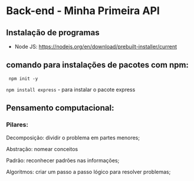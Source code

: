 # Back-end - Minha Primeira API

## Instalação de programas
- Node JS: https://nodejs.org/en/download/prebuilt-installer/current

## comando para instalações de pacotes com npm:
``` npm init -y```

``` npm install express ``` - para instalar o pacote express


## Pensamento computacional:
### Pilares:
<p>Decomposição: dividir o problema em partes menores;</p>
<p>Abstração: nomear conceitos</p>
<p>Padrão: reconhecer padrões nas informações;</p>
<p>Algoritmos: criar um passo a passo lógico para resolver problemas;</p>
